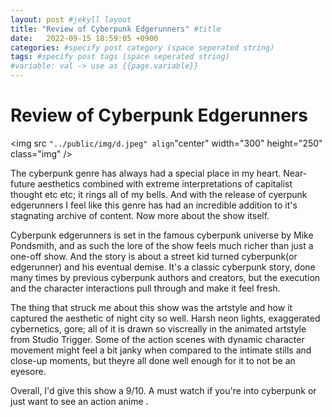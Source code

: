 ```yaml
---
layout: post #jekyll layout
title: "Review of Cyberpunk Edgerunners" #title 
date:   2022-09-15 18:59:05 +0900
categories: #specify post category (space seperated string)
tags: #specify post tags (space seperated string)
#variable: val -> use as {{page.variable}}
---
```



# Review of Cyberpunk Edgerunners

<img src `"../public/img/d.jpeg" align`"center" width="300" height="250" class="img" />

The cyberpunk genre has always had a special place in my heart. Near-future aesthetics combined with extreme interpretations of capitalist thought etc etc; it rings all of my bells. And with the release of cyerpunk edgerunners I feel like this genre has had an incredible addition to it's stagnating archive of content. Now more about the show itself.

Cyberpunk edgerunners is set in the famous cyberpunk universe by Mike Pondsmith, and as such the lore of the show feels much richer than just a one-off show. And the story is about a street kid turned cyberpunk(or edgerunner) and his eventual demise. It's a classic cyberpunk story, done many times by previous cyberpunk authors and creators, but the execution and the character interactions pull through and make it feel fresh. 

The thing that struck me about this show was the artstyle and how it captured the aesthetic of night city so well. Harsh neon lights, exaggerated cybernetics, gore; all of it is drawn so viscreally in the animated artstyle from Studio Trigger. Some of the action scenes with dynamic character movement might feel a bit janky when compared to the intimate stills and close-up moments, but theyre all done well enough for it to not be an eyesore.

Overall, I'd give this show a 9/10. A must watch if you're into cyberpunk or just want to see an action anime .

